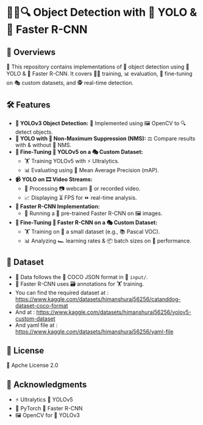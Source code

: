 # 🕵️‍♂️🔍 Object Detection with 🦁 YOLO & 🚀 Faster R-CNN

## 🌟 Overviews
📂 This repository contains implementations of 🎯 object detection using 🦁 YOLO & 🚀 Faster R-CNN. It covers 🏋️‍♂️ training, 📊 evaluation, 🎨 fine-tuning on 🎭 custom datasets, and 🕵️ real-time detection.

## 🛠️ Features
- **🦁 YOLOv3 Object Detection:** 🎨 Implemented using 🖼 OpenCV to 🔍 detect objects.
- **🦁 YOLO with 🚫 Non-Maximum Suppression (NMS):** ⚖️ Compare results with & without 🚫 NMS.
- **🎨 Fine-Tuning 🦁 YOLOv5 on a 🎭 Custom Dataset:**
  - 🏋️ Training YOLOv5 with ⚡ Ultralytics.
  - 📊 Evaluating using 🏅 Mean Average Precision (mAP).
- **📹 YOLO on 🎞️ Video Streams:**
  - 📡 Processing 📷 webcam 🎥 or recorded video.
  - 📈 Displaying ⏳ FPS for ⏩ real-time analysis.
- **🚀 Faster R-CNN Implementation:**
  - 🏃 Running a 🧠 pre-trained Faster R-CNN on 🖼 images.
- **🎨 Fine-Tuning 🚀 Faster R-CNN on a 🎭 Custom Dataset:**
  - 🏋️ Training on 📂 a small dataset (e.g., 📚 Pascal VOC).
  - 📊 Analyzing 🏎️ learning rates & 📦 batch sizes on 🔮 performance.

## 📂 Dataset
- 📄 Data follows the 📜 COCO JSON format in 📁 `input/`.
- 🚀 Faster R-CNN uses 🗃️ annotations for 🏋️ training.
- You can find the required dataset at : https://www.kaggle.com/datasets/himanshuraj56256/catanddog-dataset-coco-format
- And at : https://www.kaggle.com/datasets/himanshuraj56256/yolov5-custom-dataset
- And yaml file at : https://www.kaggle.com/datasets/himanshuraj56256/yaml-file

## 📜 License
📄 Apche License 2.0

## 🙌 Acknowledgments
- ⚡ Ultralytics 🦁 YOLOv5
- 🧠 PyTorch 🚀 Faster R-CNN
- 🖼 OpenCV for 🦁 YOLOv3 


